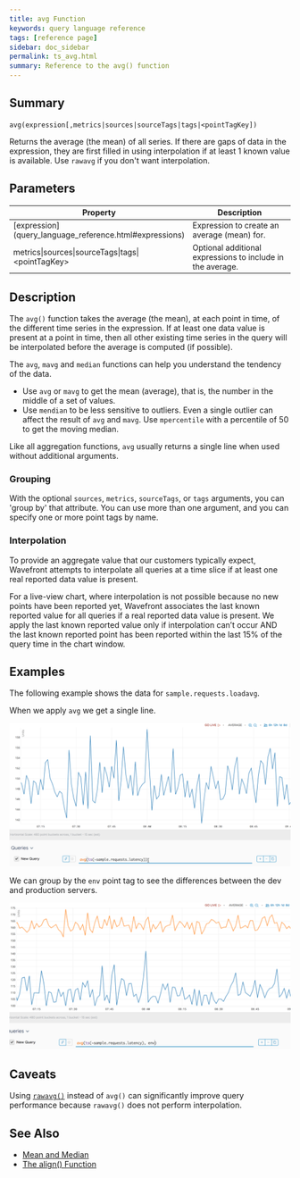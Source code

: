 ```yaml
---
title: avg Function
keywords: query language reference
tags: [reference page]
sidebar: doc_sidebar
permalink: ts_avg.html
summary: Reference to the avg() function
---
```

## Summary
```
avg(expression[,metrics|sources|sourceTags|tags|<pointTagKey])
```
Returns the average (the mean) of all series. If there are gaps of data in the expression, they are first filled in using interpolation if at least 1 known value is available. Use `rawavg` if you don't want interpolation.

## Parameters
<table>
<tbody>
<thead>
<tr><th width="20%">Property</th><th width="80%">Description</th></tr>
</thead>
<tr>
<td markdown="span"> [expression](query_language_reference.html#expressions)</td>
<td>Expression to create an average (mean) for. </td></tr>
<tr>
<td>metrics&vert;sources&vert;sourceTags&vert;tags&vert;&lt;pointTagKey&gt;</td>
<td>Optional additional expressions to include in the average. </td>
</tr>
</tbody>
</table>

## Description

The `avg()` function takes the average (the mean), at each point in time, of the different time series in the expression. If at least one data value is present at a point in time, then all other existing time series in the query will be interpolated before the average is computed (if possible).

The `avg`, `mavg` and `median` functions can help you understand the tendency of the data.

* Use `avg` or `mavg` to get the mean (average), that is, the number in the middle of a set of values.
* Use `mendian` to be less sensitive to outliers. Even a single outlier can affect the result of `avg` and `mavg`. Use `mpercentile` with a percentile of 50 to get the moving median.

Like all aggregation functions, `avg` usually returns a single line when used without additional arguments.

### Grouping

With the optional `sources`, `metrics`, `sourceTags`, or `tags` arguments, you can 'group by' that attribute. You can use more than one argument, and you can specify one or more point tags by name.

### Interpolation
To provide an aggregate value that our customers typically expect, Wavefront attempts to interpolate all queries at a time slice if at least one real reported data value is present.

For a live-view chart, where interpolation is not possible because no new points have been reported yet, Wavefront associates the last known reported value for all queries if a real reported data value is present. We apply the last known reported value only if interpolation can’t occur AND the last known reported point has been reported within the last 15% of the query time in the chart window.

## Examples
The following example shows the data for `sample.requests.loadavg`.

When we apply `avg` we get a single line.

![avg](images/ts_avg.png)

We can group by the `env` point tag to see the differences between the dev and production servers.

![avg grouped](images/ts_avg_grouped.png)

## Caveats

Using [`rawavg()`](ts_rawavg.html) instead of `avg()` can significantly improve query performance because `rawavg()` does not perform interpolation.

## See Also
* [Mean and Median](query_language_statistical_functions_anomalies.html#mean-and-median)
* [The align() Function](https://docs.wavefront.com/query_language_align_function.html)
